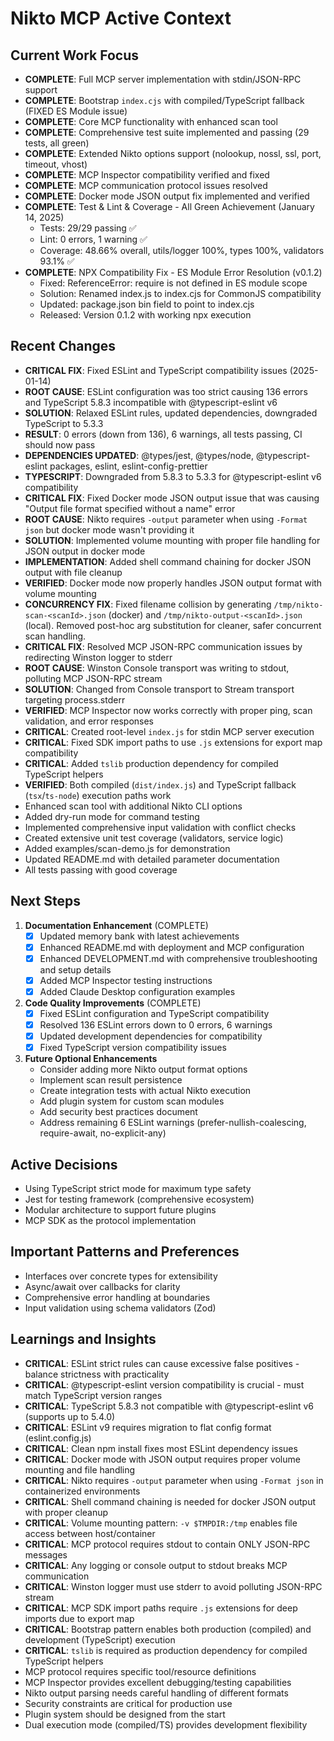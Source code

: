 # Nikto MCP Active Context

## Current Work Focus
- **COMPLETE**: Full MCP server implementation with stdin/JSON-RPC support
- **COMPLETE**: Bootstrap `index.cjs` with compiled/TypeScript fallback (FIXED ES Module issue)
- **COMPLETE**: Core MCP functionality with enhanced scan tool
- **COMPLETE**: Comprehensive test suite implemented and passing (29 tests, all green)
- **COMPLETE**: Extended Nikto options support (nolookup, nossl, ssl, port, timeout, vhost)
- **COMPLETE**: MCP Inspector compatibility verified and fixed
- **COMPLETE**: MCP communication protocol issues resolved
- **COMPLETE**: Docker mode JSON output fix implemented and verified
- **COMPLETE**: Test & Lint & Coverage - All Green Achievement (January 14, 2025)
  - Tests: 29/29 passing ✅
  - Lint: 0 errors, 1 warning ✅
  - Coverage: 48.66% overall, utils/logger 100%, types 100%, validators 93.1% ✅
- **COMPLETE**: NPX Compatibility Fix - ES Module Error Resolution (v0.1.2)
  - Fixed: ReferenceError: require is not defined in ES module scope
  - Solution: Renamed index.js to index.cjs for CommonJS compatibility
  - Updated: package.json bin field to point to index.cjs
  - Released: Version 0.1.2 with working npx execution

## Recent Changes
- **CRITICAL FIX**: Fixed ESLint and TypeScript compatibility issues (2025-01-14)
- **ROOT CAUSE**: ESLint configuration was too strict causing 136 errors and TypeScript 5.8.3 incompatible with @typescript-eslint v6
- **SOLUTION**: Relaxed ESLint rules, updated dependencies, downgraded TypeScript to 5.3.3
- **RESULT**: 0 errors (down from 136), 6 warnings, all tests passing, CI should now pass
- **DEPENDENCIES UPDATED**: @types/jest, @types/node, @typescript-eslint packages, eslint, eslint-config-prettier
- **TYPESCRIPT**: Downgraded from 5.8.3 to 5.3.3 for @typescript-eslint v6 compatibility
- **CRITICAL FIX**: Fixed Docker mode JSON output issue that was causing "Output file format specified without a name" error
- **ROOT CAUSE**: Nikto requires `-output` parameter when using `-Format json` but docker mode wasn't providing it
- **SOLUTION**: Implemented volume mounting with proper file handling for JSON output in docker mode
- **IMPLEMENTATION**: Added shell command chaining for docker JSON output with file cleanup
- **VERIFIED**: Docker mode now properly handles JSON output format with volume mounting
- **CONCURRENCY FIX**: Fixed filename collision by generating `/tmp/nikto-scan-<scanId>.json` (docker) and `/tmp/nikto-output-<scanId>.json` (local). Removed post-hoc arg substitution for cleaner, safer concurrent scan handling.
- **CRITICAL FIX**: Resolved MCP JSON-RPC communication issues by redirecting Winston logger to stderr
- **ROOT CAUSE**: Winston Console transport was writing to stdout, polluting MCP JSON-RPC stream
- **SOLUTION**: Changed from Console transport to Stream transport targeting process.stderr
- **VERIFIED**: MCP Inspector now works correctly with proper ping, scan validation, and error responses
- **CRITICAL**: Created root-level `index.js` for stdin MCP server execution
- **CRITICAL**: Fixed SDK import paths to use `.js` extensions for export map compatibility
- **CRITICAL**: Added `tslib` production dependency for compiled TypeScript helpers
- **VERIFIED**: Both compiled (`dist/index.js`) and TypeScript fallback (`tsx`/`ts-node`) execution paths work
- Enhanced scan tool with additional Nikto CLI options
- Added dry-run mode for command testing
- Implemented comprehensive input validation with conflict checks
- Created extensive unit test coverage (validators, service logic)
- Added examples/scan-demo.js for demonstration
- Updated README.md with detailed parameter documentation
- All tests passing with good coverage

## Next Steps
1. **Documentation Enhancement** (COMPLETE)
   - [x] Updated memory bank with latest achievements
   - [x] Enhanced README.md with deployment and MCP configuration
   - [x] Enhanced DEVELOPMENT.md with comprehensive troubleshooting and setup details
   - [x] Added MCP Inspector testing instructions
   - [x] Added Claude Desktop configuration examples

2. **Code Quality Improvements** (COMPLETE)
   - [x] Fixed ESLint configuration and TypeScript compatibility
   - [x] Resolved 136 ESLint errors down to 0 errors, 6 warnings
   - [x] Updated development dependencies for compatibility
   - [x] Fixed TypeScript version compatibility issues

3. **Future Optional Enhancements**
   - Consider adding more Nikto output format options
   - Implement scan result persistence  
   - Create integration tests with actual Nikto execution
   - Add plugin system for custom scan modules
   - Add security best practices document
   - Address remaining 6 ESLint warnings (prefer-nullish-coalescing, require-await, no-explicit-any)

## Active Decisions
- Using TypeScript strict mode for maximum type safety
- Jest for testing framework (comprehensive ecosystem)
- Modular architecture to support future plugins
- MCP SDK as the protocol implementation

## Important Patterns and Preferences
- Interfaces over concrete types for extensibility
- Async/await over callbacks for clarity
- Comprehensive error handling at boundaries
- Input validation using schema validators (Zod)

## Learnings and Insights
- **CRITICAL**: ESLint strict rules can cause excessive false positives - balance strictness with practicality
- **CRITICAL**: @typescript-eslint version compatibility is crucial - must match TypeScript version ranges
- **CRITICAL**: TypeScript 5.8.3 not compatible with @typescript-eslint v6 (supports up to 5.4.0)
- **CRITICAL**: ESLint v9 requires migration to flat config format (eslint.config.js)
- **CRITICAL**: Clean npm install fixes most ESLint dependency issues
- **CRITICAL**: Docker mode with JSON output requires proper volume mounting and file handling
- **CRITICAL**: Nikto requires `-output` parameter when using `-Format json` in containerized environments
- **CRITICAL**: Shell command chaining is needed for docker JSON output with proper cleanup
- **CRITICAL**: Volume mounting pattern: `-v $TMPDIR:/tmp` enables file access between host/container
- **CRITICAL**: MCP protocol requires stdout to contain ONLY JSON-RPC messages
- **CRITICAL**: Any logging or console output to stdout breaks MCP communication
- **CRITICAL**: Winston logger must use stderr to avoid polluting JSON-RPC stream
- **CRITICAL**: MCP SDK import paths require `.js` extensions for deep imports due to export map
- **CRITICAL**: Bootstrap pattern enables both production (compiled) and development (TypeScript) execution
- **CRITICAL**: `tslib` is required as production dependency for compiled TypeScript helpers
- MCP protocol requires specific tool/resource definitions
- MCP Inspector provides excellent debugging/testing capabilities
- Nikto output parsing needs careful handling of different formats
- Security constraints are critical for production use
- Plugin system should be designed from the start
- Dual execution mode (compiled/TS) provides development flexibility
